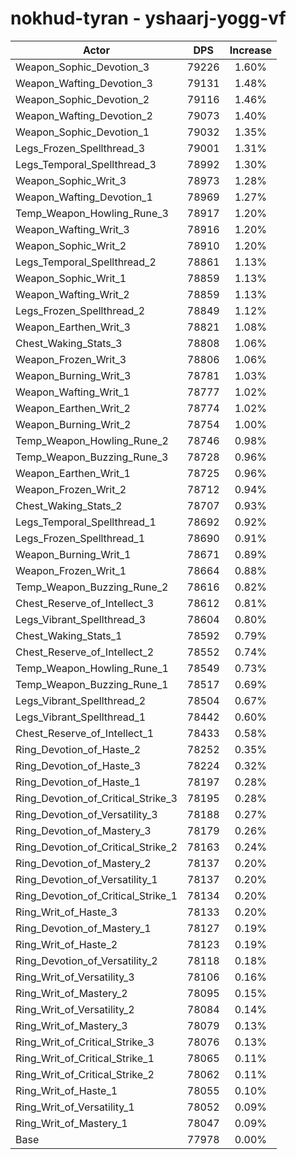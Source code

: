 # nokhud-tyran - yshaarj-yogg-vf
| Actor | DPS | Increase |
|---|:---:|:---:|
|Weapon_Sophic_Devotion_3|79226|1.60%|
|Weapon_Wafting_Devotion_3|79131|1.48%|
|Weapon_Sophic_Devotion_2|79116|1.46%|
|Weapon_Wafting_Devotion_2|79073|1.40%|
|Weapon_Sophic_Devotion_1|79032|1.35%|
|Legs_Frozen_Spellthread_3|79001|1.31%|
|Legs_Temporal_Spellthread_3|78992|1.30%|
|Weapon_Sophic_Writ_3|78973|1.28%|
|Weapon_Wafting_Devotion_1|78969|1.27%|
|Temp_Weapon_Howling_Rune_3|78917|1.20%|
|Weapon_Wafting_Writ_3|78916|1.20%|
|Weapon_Sophic_Writ_2|78910|1.20%|
|Legs_Temporal_Spellthread_2|78861|1.13%|
|Weapon_Sophic_Writ_1|78859|1.13%|
|Weapon_Wafting_Writ_2|78859|1.13%|
|Legs_Frozen_Spellthread_2|78849|1.12%|
|Weapon_Earthen_Writ_3|78821|1.08%|
|Chest_Waking_Stats_3|78808|1.06%|
|Weapon_Frozen_Writ_3|78806|1.06%|
|Weapon_Burning_Writ_3|78781|1.03%|
|Weapon_Wafting_Writ_1|78777|1.02%|
|Weapon_Earthen_Writ_2|78774|1.02%|
|Weapon_Burning_Writ_2|78754|1.00%|
|Temp_Weapon_Howling_Rune_2|78746|0.98%|
|Temp_Weapon_Buzzing_Rune_3|78728|0.96%|
|Weapon_Earthen_Writ_1|78725|0.96%|
|Weapon_Frozen_Writ_2|78712|0.94%|
|Chest_Waking_Stats_2|78707|0.93%|
|Legs_Temporal_Spellthread_1|78692|0.92%|
|Legs_Frozen_Spellthread_1|78690|0.91%|
|Weapon_Burning_Writ_1|78671|0.89%|
|Weapon_Frozen_Writ_1|78664|0.88%|
|Temp_Weapon_Buzzing_Rune_2|78616|0.82%|
|Chest_Reserve_of_Intellect_3|78612|0.81%|
|Legs_Vibrant_Spellthread_3|78604|0.80%|
|Chest_Waking_Stats_1|78592|0.79%|
|Chest_Reserve_of_Intellect_2|78552|0.74%|
|Temp_Weapon_Howling_Rune_1|78549|0.73%|
|Temp_Weapon_Buzzing_Rune_1|78517|0.69%|
|Legs_Vibrant_Spellthread_2|78504|0.67%|
|Legs_Vibrant_Spellthread_1|78442|0.60%|
|Chest_Reserve_of_Intellect_1|78433|0.58%|
|Ring_Devotion_of_Haste_2|78252|0.35%|
|Ring_Devotion_of_Haste_3|78224|0.32%|
|Ring_Devotion_of_Haste_1|78197|0.28%|
|Ring_Devotion_of_Critical_Strike_3|78195|0.28%|
|Ring_Devotion_of_Versatility_3|78188|0.27%|
|Ring_Devotion_of_Mastery_3|78179|0.26%|
|Ring_Devotion_of_Critical_Strike_2|78163|0.24%|
|Ring_Devotion_of_Mastery_2|78137|0.20%|
|Ring_Devotion_of_Versatility_1|78137|0.20%|
|Ring_Devotion_of_Critical_Strike_1|78134|0.20%|
|Ring_Writ_of_Haste_3|78133|0.20%|
|Ring_Devotion_of_Mastery_1|78127|0.19%|
|Ring_Writ_of_Haste_2|78123|0.19%|
|Ring_Devotion_of_Versatility_2|78118|0.18%|
|Ring_Writ_of_Versatility_3|78106|0.16%|
|Ring_Writ_of_Mastery_2|78095|0.15%|
|Ring_Writ_of_Versatility_2|78084|0.14%|
|Ring_Writ_of_Mastery_3|78079|0.13%|
|Ring_Writ_of_Critical_Strike_3|78076|0.13%|
|Ring_Writ_of_Critical_Strike_1|78065|0.11%|
|Ring_Writ_of_Critical_Strike_2|78062|0.11%|
|Ring_Writ_of_Haste_1|78055|0.10%|
|Ring_Writ_of_Versatility_1|78052|0.09%|
|Ring_Writ_of_Mastery_1|78047|0.09%|
|Base|77978|0.00%|
